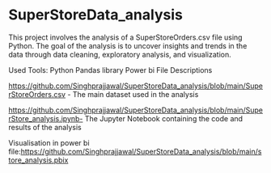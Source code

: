 # SuperStoreData_analysis
This project involves the analysis of a SuperStoreOrders.csv file using Python. The goal of the analysis is to uncover insights and trends in the data through data cleaning, exploratory analysis, and visualization.

Used Tools:
Python 
Pandas library
Power bi
File Descriptions

https://github.com/Singhprajjawal/SuperStoreData_analysis/blob/main/SuperStoreOrders.csv - The main dataset used in the analysis

https://github.com/Singhprajjawal/SuperStoreData_analysis/blob/main/SuperStore_analysis.ipynb- The Jupyter Notebook containing the code and results of the analysis

Visualisation in power bi 
file:https://github.com/Singhprajjawal/SuperStoreData_analysis/blob/main/store_analysis.pbix
